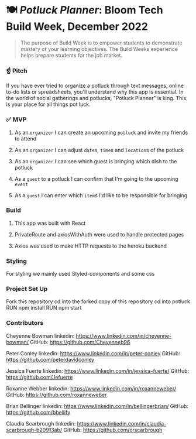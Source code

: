 # 🍽 *Potluck Planner*: Bloom Tech Build Week, December 2022

> The purpose of Build Week is to empower students to demonstrate mastery of your learning objectives. The Build Weeks experience helps prepare students for the job market.
> 

### ☝️ **Pitch**

If you have ever tried to organize a potluck through text messages, online to-do lists or spreadsheets, you'll understand why this app is essential. In the world of social gatherings and potlucks, "Potluck Planner" is king. This is your place for all things pot luck.

### ✅  **MVP**

1. As an `organizer` I can create an upcoming `potluck` and invite my friends to attend

2. As an `organizer` I can adjust `date`s, `time`s and `location`s of the potluck

3. As an `organizer` I can see which guest is bringing which dish to the potluck

4. As a `guest` to a potluck I can confirm that I'm going to the upcoming `event`

5. As a `guest` I can enter which `item`s I'd like to be responsible for bringing

### **Build**
1. This app was built with React

2. PrivateRoute and axiosWithAuth were used to handle protected pages

3. Axios was used to make HTTP requests to the heroku backend

### **Styling**

For styling we mainly used Styled-components and some css

### **Project Set Up**

Fork this repository
cd into the forked copy of this repository
cd into potluck
RUN npm install
RUN npm start

### **Contributors**

Cheyenne Bowman
linkedin: https://www.linkedin.com/in/cheyenne-bowman/
GitHub: https://github.com/Cheyenneb96

Peter Conley
linkedin: https://www.linkedin.com/in/peter-conley
GitHub: https://github.com/peterdavidconley

Jessica Fuerte
linkedin: https://www.linkedin.com/in/jessica-fuerte/
GitHub: https://github.com/Jefuerte

Roxanne Webber
linkedin: https://www.linkedin.com/in/roxanneweber/
GitHub: https://github.com/roxanneweber

Brian Bellinger
linkedin: https://www.linkedin.com/in/bellingerbrian/
GitHub: https://github.com/bbellify

Claudia Scarbrough
linkedin: https://www.linkedin.com/in/claudia-scarbrough-b20913ab/
GitHub: https://github.com/crscarbrough

